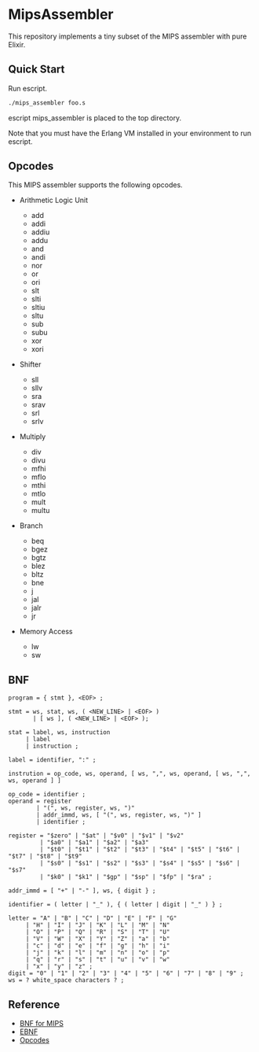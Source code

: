 # MipsAssembler

This repository implements a tiny subset of the MIPS assembler with pure Elixir.

## Quick Start

Run escript.

```bash
./mips_assembler foo.s
```

escript mips_assembler is placed to the top directory.

Note that you must have the Erlang VM installed in your environment to run escript.

## Opcodes

This MIPS assembler supports the following opcodes.

- Arithmetic Logic Unit

  - add
  - addi
  - addiu
  - addu
  - and
  - andi
  - nor
  - or
  - ori
  - slt
  - slti
  - sltiu
  - sltu
  - sub
  - subu
  - xor
  - xori

- Shifter

  - sll
  - sllv
  - sra
  - srav
  - srl
  - srlv

- Multiply

  - div
  - divu
  - mfhi
  - mflo
  - mthi
  - mtlo
  - mult
  - multu

- Branch

  - beq
  - bgez
  - bgtz
  - blez
  - bltz
  - bne
  - j
  - jal
  - jalr
  - jr

- Memory Access
  - lw
  - sw

## BNF

```EBNF
program = { stmt }, <EOF> ;

stmt = ws, stat, ws, ( <NEW_LINE> | <EOF> )
       | [ ws ], ( <NEW_LINE> | <EOF> );

stat = label, ws, instruction
     | label
     | instruction ;

label = identifier, ":" ;

instrution = op_code, ws, operand, [ ws, ",", ws, operand, [ ws, ",", ws, operand ] ]

op_code = identifier ;
operand = register
        | "(", ws, register, ws, ")"
        | addr_immd, ws, [ "(", ws, register, ws, ")" ]
        | identifier ;

register = "$zero" | "$at" | "$v0" | "$v1" | "$v2"
         | "$a0" | "$a1" | "$a2" | "$a3"
         | "$t0" | "$t1" | "$t2" | "$t3" | "$t4" | "$t5" | "$t6" | "$t7" | "$t8" | "$t9"
         | "$s0" | "$s1" | "$s2" | "$s3" | "$s4" | "$s5" | "$s6" | "$s7"
         | "$k0" | "$k1" | "$gp" | "$sp" | "$fp" | "$ra" ;

addr_immd = [ "+" | "-" ], ws, { digit } ;

identifier = ( letter | "_" ), { ( letter | digit | "_" ) } ;

letter = "A" | "B" | "C" | "D" | "E" | "F" | "G"
     | "H" | "I" | "J" | "K" | "L" | "M" | "N"
     | "O" | "P" | "Q" | "R" | "S" | "T" | "U"
     | "V" | "W" | "X" | "Y" | "Z" | "a" | "b"
     | "c" | "d" | "e" | "f" | "g" | "h" | "i"
     | "j" | "k" | "l" | "m" | "n" | "o" | "p"
     | "q" | "r" | "s" | "t" | "u" | "v" | "w"
     | "x" | "y" | "z" ;
digit = "0" | "1" | "2" | "3" | "4" | "5" | "6" | "7" | "8" | "9" ;
ws = ? white_space characters ? ;
```

## Reference

- [BNF for MIPS](https://www.cse.iitd.ac.in/~nvkrishna/courses/winter07/grammar+spec/mips.html)
- [EBNF](https://en.wikipedia.org/wiki/Extended_Backus%E2%80%93Naur_form)
- [Opcodes](https://opencores.org/projects/plasma/opcodes)

